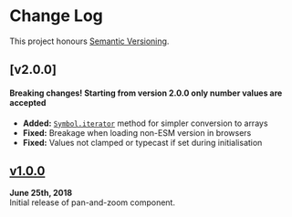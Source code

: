 Change Log
==========

This project honours [Semantic Versioning](http://semver.org/).

[Unpublished]: ../../compare/v2.0.0...HEAD


[v2.0.0]
------------------------------------------------------------------------
#### Breaking changes! Starting from version 2.0.0 only number values are accepted

* **Added:** [`Symbol.iterator`] method for simpler conversion to arrays
* **Fixed:** Breakage when loading non-ESM version in browsers
* **Fixed:** Values not clamped or typecast if set during initialisation

[`Symbol.iterator`]: https://mdn.io/JS/Symbol.iterator


[v1.0.0]
------------------------------------------------------------------------
**June 25th, 2018**  
Initial release of pan-and-zoom component.

[v1.0.0]: https://github.com/Alhadis/PanAndZoom/releases/tag/v1.0.0
